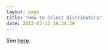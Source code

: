 ```yaml
---
layout: page
title: "How to select distributors"
date: 2012-03-13 18:34:39
---
```


See <a href="http://knowledge.kaltura.com/kaltura-distribution-module#select_distributors" target="_blank">here</a>.